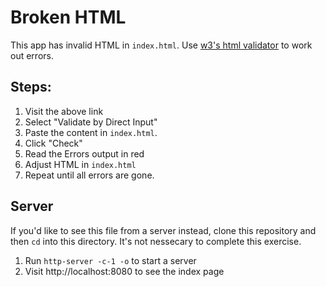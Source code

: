 # Broken HTML
This app has invalid HTML in `index.html`. Use [w3's html validator](http://validator.w3.org) to work out errors.

## Steps:
1. Visit the above link
1. Select "Validate by Direct Input"
1. Paste the content in `index.html`.
1. Click "Check"
1. Read the Errors output in red
1. Adjust HTML in `index.html`
1. Repeat until all errors are gone.

## Server
If you'd like to see this file from a server instead, clone this repository and then `cd` into this directory. It's not nessecary to complete this exercise.
1. Run `http-server -c-1 -o` to start a server
1. Visit http://localhost:8080 to see the index page
